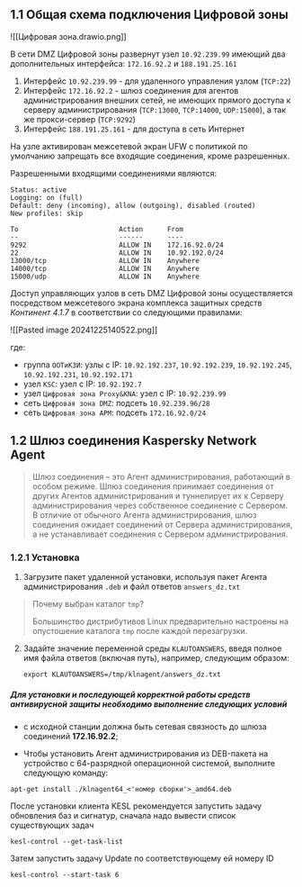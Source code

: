 
## 1.1 Общая схема подключения Цифровой зоны

![[Цифровая зона.drawio.png]]

В сети DMZ Цифровой зоны развернут узел `10.92.239.99` имеющий два дополнительных интерфейса: `172.16.92.2` и `188.191.25.161`
1. Интерфейс `10.92.239.99` - для удаленного управления узлом (`TCP:22`)
2. Интерфейс `172.16.92.2` - шлюз соединения для агентов администрирования внешних сетей, не имеющих прямого доступа к серверу администрирования (`TCP:13000`, `TCP:14000`, `UDP:15000`), а так же прокси-сервер (`TCP:9292`)
3. Интерфейс `188.191.25.161` - для доступа в сеть Интернет

На узле активирован межсетевой экран UFW c политикой по умолчанию запрещать все входящие соединения, кроме разрешенных.

Разрешенными входящими соединениями являются:

```
Status: active
Logging: on (full)
Default: deny (incoming), allow (outgoing), disabled (routed)
New profiles: skip

To                         Action      From
--                         ------      ----
9292                       ALLOW IN    172.16.92.0/24
22                         ALLOW IN    10.92.192.0/24
13000/tcp                  ALLOW IN    Anywhere
14000/tcp                  ALLOW IN    Anywhere
15000/udp                  ALLOW IN    Anywhere
```

Доступ управляющих узлов в сеть DMZ Цифровой зоны осуществляется посредством межсетевого экрана комплекса защитных средств *Континент 4.1.7* в соответствии со следующими правилами:

![[Pasted image 20241225140522.png]]

где:

- группа `ООТиКЗИ`: узлы с IP: `10.92.192.237`, `10.92.192.239`, `10.92.192.245`, `10.92.192.231`, `10.92.192.171`
- узел `KSC`: узел с IP: `10.92.192.7`
- узел `Цифровая зона Proxy&KNA`: узел с IP: `10.92.239.99`
- сеть `Цифровая зона DMZ`: подсеть `10.92.239.96/28`
- сеть `Цифровая зона APM`: подсеть `172.16.92.0/24`

## 1.2 Шлюз соединения Kaspersky Network Agent

> Шлюз соединения – это Агент администрирования, работающий в особом режиме. Шлюз соединения принимает соединения от других Агентов администрирования и туннелирует их к Серверу администрирования через собственное соединение с Сервером. В отличие от обычного Агента администрирования, шлюз соединения ожидает соединений от Сервера администрирования, а не устанавливает соединения с Сервером администрирования.

### 1.2.1 Установка

1. Загрузите пакет удаленной установки, используя пакет Агента администрирования `.deb` и файл ответов `answers_dz.txt`

>Почему выбран каталог `tmp`?
>
>Большинство дистрибутивов Linux предварительно настроены на опустошение каталога `tmp` после каждой перезагрузки.

2. Задайте значение переменной среды `KLAUTOANSWERS`, введя полное имя файла ответов (включая путь), например, следующим образом:

    `export KLAUTOANSWERS=/tmp/klnagent/answers_dz.txt`

##### Для установки и последующей корректной работы средств антивирусной защиты необходимо выполнение следующих условий

- с исходной станции должна быть сетевая связность до шлюза соединений **172.16.92.2**;

- Чтобы установить Агент администрирования из DEB-пакета на устройство с 64-разрядной операционной системой, выполните следующую команду:

```
apt-get install ./klnagent64_<'номер сборки'>_amd64.deb
```


После установки клиента KESL рекомендуется запустить задачу обновления баз и сигнатур, сначала надо вывести список существующих задач

```
kesl-control --get-task-list
```

Затем запустить задачу Update по соответствующему ей номеру ID

```
kesl-control --start-task 6
```

